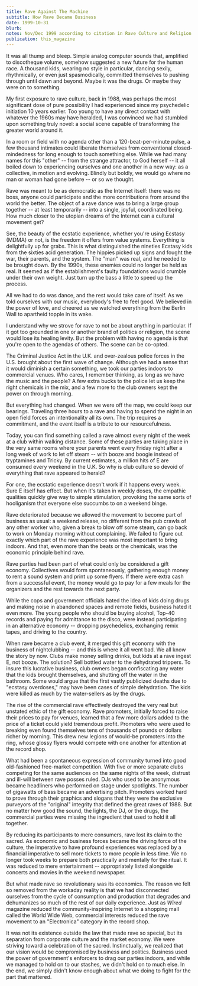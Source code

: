 ```yaml
---
title: Rave Against The Machine
subtitle: How Rave Became Business
date: 1999-10-31
blurb: 
notes: Nov/Dec 1999 according to citation in Rave Culture and Religion
publication: this_magazine
---
```



It was all thump and bleep. Simple analog computer sounds that, amplified to discotheque volume, somehow suggested a new future for the human race. A thousand kids, wearing no style in particular, dancing sexily, rhythmically, or even just spasmodically, committed themselves to pushing through until dawn and beyond. Maybe it was the drugs. Or maybe they were on to something.

My first exposure to rave culture, back in 1988, was perhaps the most significant dose of pure possibility I had experienced since my psychedelic initiation 10 years earlier.  Too young to have any direct contact with whatever the 1960s may have heralded, I was convinced we had stumbled upon something truly novel: a social scene capable of transforming the greater world around it.

In a room or field with no agenda other than a 120-beat-per-minute pulse, a few thousand intimates could liberate themselves from conventional closed-mindedness for long enough to touch something else.  While we had many names for this "other" -- from the strange attractor, to God herself -- it all boiled down to experiencing ourselves and one another in a new way: as a collective, in motion and evolving.  Blindly but boldly, we would go where no man or woman had gone before -- or so we thought.

Rave was meant to be as democratic as the Internet itself: there was no boss, anyone could participate and the more contributions from around the world the better. The object of a rave dance was to bring a large group together -- at least temporarily -- into a single, joyful, coordinated being. How much closer to the utopian dreams of the Internet can a cultural movement get?

See, the beauty of the ecstatic experience, whether you're using Ecstasy (MDMA) or not, is the freedom it offers from value systems.  Everything is delightfully up for grabs.  This is what distinguished the nineties Ecstasy kids from the sixties acid generation.  The hippies picked up signs and fought the war, their parents, and the system.  The "man" was real, and he needed to be brought down. By the 1990s, these enemies could no longer be held as real. It seemed as if the establishment's faulty foundations would crumble under their own weight. Just turn up the bass a little to speed up the process.

All we had to do was dance, and the rest would take care of itself. As we told ourselves with our music, everybody's free to feel good. We believed in the power of love, and cheered as we watched everything from the Berlin Wall to apartheid topple in its wake.

I understand why we strove for rave to not be about anything in particular. If it got too grounded in one or another brand of politics or religion, the scene would lose its healing levity. But the problem with having no agenda is that you're open to the agendas of others. The scene can be co-opted.

The Criminal Justice Act in the U.K. and over-zealous police forces in the U.S. brought about the first wave of change. Although we had a sense that it would diminish a certain something, we took our parties indoors to commercial venues. Who cares, I remember thinking, as long as we have the music and the people? A few extra bucks to the police let us keep the right chemicals in the mix, and a few more to the club owners kept the power on through morning.

But everything had changed. When we were off the map, we could keep our bearings. Traveling three hours to a rave and having to spend the night in an open field forces an intentionality all its own. The trip requires a commitment, and the event itself is a tribute to our resourcefulness.

Today, you can find something called a rave almost every night of the week at a club within walking distance.  Some of these parties are taking place in the very same rooms where your parents went every Friday night after a long week of work to let off steam -- with booze and boogie instead of tryptamines and Tricky.  By current estimates, a million hits of E are consumed every weekend in the U.K.  So why is club culture so devoid of everything that rave appeared to herald?

For one, the ecstatic experience doesn't work if it happens every week.  Sure E itself has effect.  But when it's taken in weekly doses, the empathic qualities quickly give way to simple stimulation, provoking the same sorts of hooliganism that everyone else succumbs to on a weekend binge.

Rave deteriorated because we allowed the movement to become part of business as usual: a weekend release, no different from the pub crawls of any other worker who, given a break to blow off some steam, can go back to work on Monday morning without complaining. We failed to figure out exactly which part of the rave experience was most important to bring indoors. And that, even more than the beats or the chemicals, was the economic principle behind rave.

Rave parties had been part of what could only be considered a gift economy.  Collectives would form spontaneously, gathering enough money to rent a sound system and print up some flyers.  If there were extra cash from a successful event, the money would go to pay for a few meals for the organizers and the rest towards the next party.

While the cops and government officials hated the idea of kids doing drugs and making noise in abandoned spaces and remote fields, business hated it even more.  The young people who should be buying alcohol, Top-40 records and paying for admittance to the disco, were instead participating in an alternative economy -- dropping psychedelics, exchanging remix tapes, and driving to the country.

When rave became a club event, it merged this gift economy with the business of nightclubbing -- and this is where it all went bad. We all know the story by now.  Clubs make money selling drinks, but kids at a rave ingest E, not booze.  The solution?  Sell bottled water to the dehydrated trippers.  To insure this lucrative business, club owners began confiscating any water that the kids brought themselves, and shutting off the water in the bathroom.  Some would argue that the first vastly publicized deaths due to "ecstasy overdoses," may have been cases of simple dehydration.  The kids were killed as much by the water-sellers as by the drugs.

The rise of the commercial rave effectively destroyed the very real but unstated ethic of the gift economy.  Rave promoters, initially forced to raise their prices to pay for venues, learned that a few more dollars added to the price of a ticket could yield tremendous profit.  Promoters who were used to breaking even found themselves tens of thousands of pounds or dollars richer by morning.  This drew new legions of would-be promoters into the ring, whose glossy flyers would compete with one another for attention at the record shop.

What had been a spontaneous expression of community turned into good old-fashioned free-market competition.  With five or more separate clubs competing for the same audiences on the same nights of the week, distrust and ill-will between rave posses ruled.  DJs who used to be anonymous became headliners who performed on stage under spotlights.  The number of gigawatts of bass became an advertising pitch.  Promoters worked hard to prove through their graphics and slogans that they were the exclusive purveyors of the "original" integrity that defined the great raves of 1988. But no matter how good the sound, the lights, the DJ, or the drugs, the commercial parties were missing the ingredient that used to hold it all together.

By reducing its participants to mere consumers, rave lost its claim to the sacred.  As economic and business forces became the driving force of the culture, the imperative to have profound experiences was replaced by a financial imperative to sell more tickets to more people in less time.  We no longer took weeks to prepare both practically and mentally for the ritual.  It was reduced to mere entertainment -- appropriately listed alongside concerts and movies in the weekend newspaper.

But what made rave so revolutionary was its economics.  The reason we felt so removed from the workaday reality is that we had disconnected ourselves from the cycle of consumption and production that degrades and dehumanizes so much of the rest of our daily experience.  Just as _Wired_ magazine reduced the community-inspiring Internet to a shopping mall called the World Wide Web, commercial interests reduced the rave movement to an "Electronica" category in the record shop.

It was not its existence outside the law that made rave so special, but its separation from corporate culture and the market economy.  We were striving toward a celebration of the sacred.  Instinctually, we realized that our vision would be compromised by business and politics. Business used the power of government's enforcers to drag our parties indoors, and while we managed to hold on to our stashes, we didn't hold on to much else.   In the end, we simply didn't know enough about what we doing to fight for the part that mattered.

